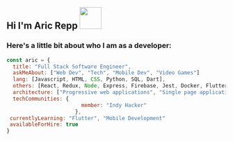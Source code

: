 
<h2>Hi I'm Aric Repp <img src='https://media1.giphy.com/media/huyZxIJvtqVeRp7QcS/giphy.gif?cid=ecf05e47qblcz3ocds4axwtbipgq6digabjaiuq94l4c3ybi&rid=giphy.gif' width=50px/></h2>

### Here's a little bit about who I am as a developer:
```javascript
const aric = {
  title: "Full Stack Software Engineer", 
  askMeAbout: ["Web Dev", "Tech", "Mobile Dev", "Video Games"]
  lang: [Javascript, HTML, CSS, Python, SQL, Dart],
  others: [React, Redux, Node, Express, Firebase, Jest, Docker, Flutter],
  architecture: ["Progressive web applications", "Single page applications",],
  techCommunities: {
                        member: "Indy Hacker"                        
                      },
 currentlyLearning: "Flutter", "Mobile Development"
 availableForHire: true
}
```

